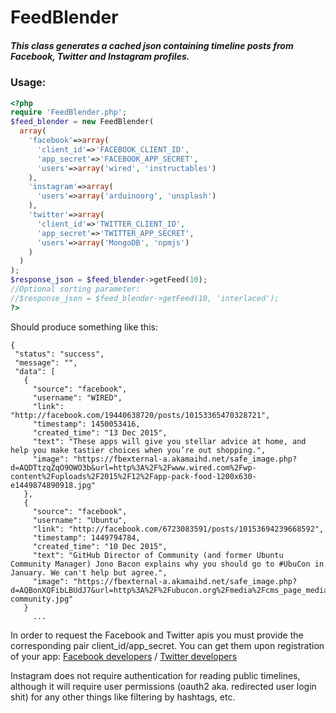 # FeedBlender
##### This class generates a cached json containing timeline posts from Facebook, Twitter and Instagram profiles. 



### Usage:

```php
<?php
require 'FeedBlender.php';
$feed_blender = new FeedBlender(
  array(
    'facebook'=>array(
      'client_id'=>'FACEBOOK_CLIENT_ID',
      'app_secret'=>'FACEBOOK_APP_SECRET',
      'users'=>array('wired', 'instructables')
    ),
    'instagram'=>array(
      'users'=>array('arduinoorg', 'unsplash')
    ),
    'twitter'=>array(
      'client_id'=>'TWITTER_CLIENT_ID',
      'app_secret'=>'TWITTER_APP_SECRET',
      'users'=>array('MongoDB', 'npmjs')
    )
  )
);
$response_json = $feed_blender->getFeed(10);
//Optional sorting parameter:
//$response_json = $feed_blender->getFeed(10, 'interlaced');
?>
```


Should produce something like this:
 ```
{
  "status": "success",
  "message": "",
  "data": [
    {
      "source": "facebook",
      "username": "WIRED",
      "link": "http://facebook.com/19440638720/posts/10153365470328721",
      "timestamp": 1450053416,
      "created_time": "13 Dec 2015",
      "text": "These apps will give you stellar advice at home, and help you make tastier choices when you’re out shopping.",
      "image": "https://fbexternal-a.akamaihd.net/safe_image.php?d=AQDTtzqZqO9OWO3b&url=http%3A%2F%2Fwww.wired.com%2Fwp-content%2Fuploads%2F2015%2F12%2Fapp-pack-food-1200x630-e1449874890918.jpg"
    },
    {
      "source": "facebook",
      "username": "Ubuntu",
      "link": "http://facebook.com/6723083591/posts/10153694239668592",
      "timestamp": 1449794784,
      "created_time": "10 Dec 2015",
      "text": "GitHub Director of Community (and former Ubuntu Community Manager) Jono Bacon explains why you should go to #UbuCon in January. We can't help but agree.",
      "image": "https://fbexternal-a.akamaihd.net/safe_image.php?d=AQBonXQFibLBUdJ7&url=http%3A%2F%2Fubucon.org%2Fmedia%2Fcms_page_media%2F1%2Fubucon-community.jpg"
    }
      ...   
```


In order to request the Facebook and Twitter apis you must provide the corresponding pair client_id/app_secret. You can get them upon registration of your app: [Facebook developers](https://developers.facebook.com/quickstarts/?platform=web) / [Twitter developers](https://apps.twitter.com/app/new)

Instagram does not require authentication for reading public timelines, although it will require user permissions (oauth2 aka. redirected user login shit) for any other things like filtering by hashtags, etc.
